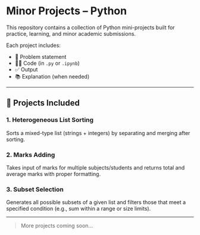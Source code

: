 # Minor Projects – Python

This repository contains a collection of Python mini-projects built for practice, learning, and minor academic submissions.

Each project includes:
- 📄 Problem statement  
- 👨‍💻 Code (in `.py` or `.ipynb`)  
- ✅ Output  
- 📚 Explanation (when needed)

---

## 📂 Projects Included

### 1. Heterogeneous List Sorting  
Sorts a mixed-type list (strings + integers) by separating and merging after sorting.

### 2. Marks Adding  
Takes input of marks for multiple subjects/students and returns total and average marks with proper formatting.

### 3. Subset Selection  
Generates all possible subsets of a given list and filters those that meet a specified condition (e.g., sum within a range or size limits).

---

> More projects coming soon...
